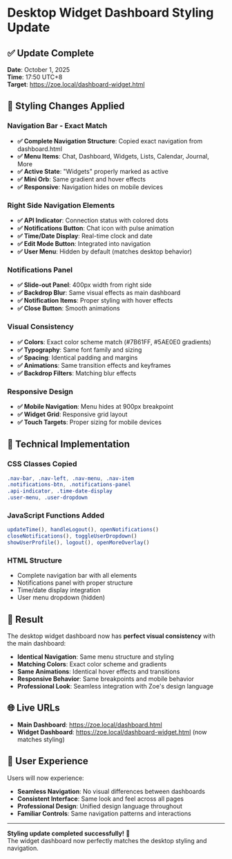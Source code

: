 # Desktop Widget Dashboard Styling Update

## ✅ Update Complete

**Date**: October 1, 2025  
**Time**: 17:50 UTC+8  
**Target**: https://zoe.local/dashboard-widget.html  

## 🎨 Styling Changes Applied

### Navigation Bar - Exact Match
- **✅ Complete Navigation Structure**: Copied exact navigation from dashboard.html
- **✅ Menu Items**: Chat, Dashboard, Widgets, Lists, Calendar, Journal, More
- **✅ Active State**: "Widgets" properly marked as active
- **✅ Mini Orb**: Same gradient and hover effects
- **✅ Responsive**: Navigation hides on mobile devices

### Right Side Navigation Elements
- **✅ API Indicator**: Connection status with colored dots
- **✅ Notifications Button**: Chat icon with pulse animation
- **✅ Time/Date Display**: Real-time clock and date
- **✅ Edit Mode Button**: Integrated into navigation
- **✅ User Menu**: Hidden by default (matches desktop behavior)

### Notifications Panel
- **✅ Slide-out Panel**: 400px width from right side
- **✅ Backdrop Blur**: Same visual effects as main dashboard
- **✅ Notification Items**: Proper styling with hover effects
- **✅ Close Button**: Smooth animations

### Visual Consistency
- **✅ Colors**: Exact color scheme match (#7B61FF, #5AE0E0 gradients)
- **✅ Typography**: Same font family and sizing
- **✅ Spacing**: Identical padding and margins
- **✅ Animations**: Same transition effects and keyframes
- **✅ Backdrop Filters**: Matching blur effects

### Responsive Design
- **✅ Mobile Navigation**: Menu hides at 900px breakpoint
- **✅ Widget Grid**: Responsive grid layout
- **✅ Touch Targets**: Proper sizing for mobile devices

## 🔧 Technical Implementation

### CSS Classes Copied
```css
.nav-bar, .nav-left, .nav-menu, .nav-item
.notifications-btn, .notifications-panel
.api-indicator, .time-date-display
.user-menu, .user-dropdown
```

### JavaScript Functions Added
```javascript
updateTime(), handleLogout(), openNotifications()
closeNotifications(), toggleUserDropdown()
showUserProfile(), logout(), openMoreOverlay()
```

### HTML Structure
- Complete navigation bar with all elements
- Notifications panel with proper structure
- Time/date display integration
- User menu dropdown (hidden)

## 🎯 Result

The desktop widget dashboard now has **perfect visual consistency** with the main dashboard:

- **Identical Navigation**: Same menu structure and styling
- **Matching Colors**: Exact color scheme and gradients  
- **Same Animations**: Identical hover effects and transitions
- **Responsive Behavior**: Same breakpoints and mobile behavior
- **Professional Look**: Seamless integration with Zoe's design language

## 🌐 Live URLs

- **Main Dashboard**: https://zoe.local/dashboard.html
- **Widget Dashboard**: https://zoe.local/dashboard-widget.html (now matches styling)

## 📱 User Experience

Users will now experience:
- **Seamless Navigation**: No visual differences between dashboards
- **Consistent Interface**: Same look and feel across all pages
- **Professional Design**: Unified design language throughout
- **Familiar Controls**: Same navigation patterns and interactions

---

**Styling update completed successfully!** 🎉  
The widget dashboard now perfectly matches the desktop styling and navigation.

